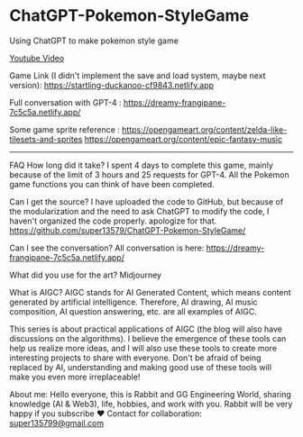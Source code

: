 # ChatGPT-Pokemon-StyleGame
 Using ChatGPT to make pokemon style game 

[Youtube Video](https://www.youtube.com/watch?v=1O0AuRHjrQk&t=45s)

Game Link (I didn't implement the save and load system, maybe next version):
https://startling-duckanoo-cf9843.netlify.app

Full conversation with GPT-4 : 
https://dreamy-frangipane-7c5c5a.netlify.app/

Some game sprite reference : 
https://opengameart.org/content/zelda-like-tilesets-and-sprites
https://opengameart.org/content/epic-fantasy-music

----------------------------------------
FAQ
How long did it take? 
I spent 4 days to complete this game, mainly because of the limit of 3 hours and 25 requests for GPT-4. All the Pokemon game functions you can think of have been completed.

Can I get the source?
I have uploaded the code to GitHub, but because of the modularization and the need to ask ChatGPT to modify the code, I haven't organized the code properly. apologize for that.
https://github.com/super13579/ChatGPT-Pokemon-StyleGame/

Can I see the conversation?
All conversation is here:
https://dreamy-frangipane-7c5c5a.netlify.app/

What did you use for the art?
Midjourney

What is AIGC? AIGC stands for AI Generated Content, which means content generated by artificial intelligence. Therefore, AI drawing, AI music composition, AI question answering, etc. are all examples of AIGC.

This series is about practical applications of AIGC (the blog will also have discussions on the algorithms). I believe the emergence of these tools can help us realize more ideas, and I will also use these tools to create more interesting projects to share with everyone. Don't be afraid of being replaced by AI, understanding and making good use of these tools will make you even more irreplaceable!

About me:
Hello everyone, this is Rabbit and GG Engineering World, sharing knowledge (AI & Web3), life, hobbies, and work with you. Rabbit will be very happy if you subscribe ❤️
Contact for collaboration: super135799@gmail.com
